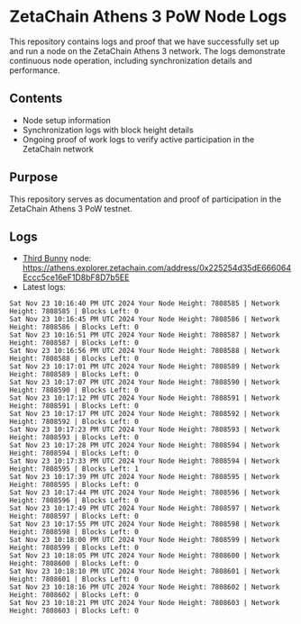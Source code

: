 # ZetaChain Athens 3 PoW Node Logs
This repository contains logs and proof that we have successfully set up and run a node on the ZetaChain Athens 3 network. The logs demonstrate continuous node operation, including synchronization details and performance.

## Contents
- Node setup information
- Synchronization logs with block height details
- Ongoing proof of work logs to verify active participation in the ZetaChain network

## Purpose
This repository serves as documentation and proof of participation in the ZetaChain Athens 3 PoW testnet.

## Logs

- [Third Bunny](https://thirdbunny.xyz/) node: https://athens.explorer.zetachain.com/address/0x225254d35dE666064Eccc5ce16eF1D8bF8D7b5EE
- Latest logs:
```
Sat Nov 23 10:16:40 PM UTC 2024 Your Node Height: 7808585 | Network Height: 7808585 | Blocks Left: 0
Sat Nov 23 10:16:45 PM UTC 2024 Your Node Height: 7808586 | Network Height: 7808586 | Blocks Left: 0
Sat Nov 23 10:16:51 PM UTC 2024 Your Node Height: 7808587 | Network Height: 7808587 | Blocks Left: 0
Sat Nov 23 10:16:56 PM UTC 2024 Your Node Height: 7808588 | Network Height: 7808588 | Blocks Left: 0
Sat Nov 23 10:17:01 PM UTC 2024 Your Node Height: 7808589 | Network Height: 7808589 | Blocks Left: 0
Sat Nov 23 10:17:07 PM UTC 2024 Your Node Height: 7808590 | Network Height: 7808590 | Blocks Left: 0
Sat Nov 23 10:17:12 PM UTC 2024 Your Node Height: 7808591 | Network Height: 7808591 | Blocks Left: 0
Sat Nov 23 10:17:17 PM UTC 2024 Your Node Height: 7808592 | Network Height: 7808592 | Blocks Left: 0
Sat Nov 23 10:17:23 PM UTC 2024 Your Node Height: 7808593 | Network Height: 7808593 | Blocks Left: 0
Sat Nov 23 10:17:28 PM UTC 2024 Your Node Height: 7808594 | Network Height: 7808594 | Blocks Left: 0
Sat Nov 23 10:17:33 PM UTC 2024 Your Node Height: 7808594 | Network Height: 7808595 | Blocks Left: 1
Sat Nov 23 10:17:39 PM UTC 2024 Your Node Height: 7808595 | Network Height: 7808595 | Blocks Left: 0
Sat Nov 23 10:17:44 PM UTC 2024 Your Node Height: 7808596 | Network Height: 7808596 | Blocks Left: 0
Sat Nov 23 10:17:49 PM UTC 2024 Your Node Height: 7808597 | Network Height: 7808597 | Blocks Left: 0
Sat Nov 23 10:17:55 PM UTC 2024 Your Node Height: 7808598 | Network Height: 7808598 | Blocks Left: 0
Sat Nov 23 10:18:00 PM UTC 2024 Your Node Height: 7808599 | Network Height: 7808599 | Blocks Left: 0
Sat Nov 23 10:18:05 PM UTC 2024 Your Node Height: 7808600 | Network Height: 7808600 | Blocks Left: 0
Sat Nov 23 10:18:10 PM UTC 2024 Your Node Height: 7808601 | Network Height: 7808601 | Blocks Left: 0
Sat Nov 23 10:18:16 PM UTC 2024 Your Node Height: 7808602 | Network Height: 7808602 | Blocks Left: 0
Sat Nov 23 10:18:21 PM UTC 2024 Your Node Height: 7808603 | Network Height: 7808603 | Blocks Left: 0
```
